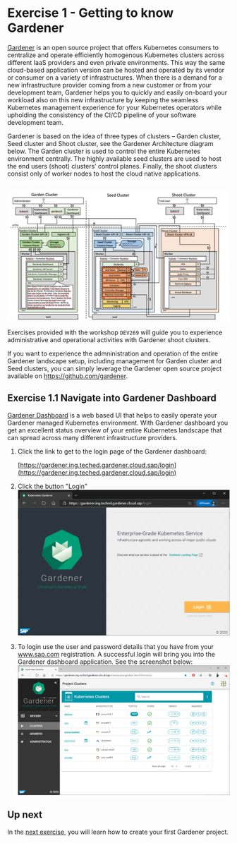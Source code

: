 # Exercise 1 - Getting to know Gardener

[Gardener](https://kubernetes.io/blog/2018/05/17/gardener/) is an open source project that offers Kubernetes consumers to centralize and operate efficiently homogenous Kubernetes clusters across different IaaS providers and even private environments. This way the same cloud-based application version can be hosted and operated by its vendor or consumer on a variety of infrastructures. When there is a demand for a new infrastructure provider coming from a new customer or from your development team, Gardener helps you to quickly and easily on-board your workload also on this new infrastructure by keeping the seamless Kubernetes management experience for your Kubernetes operators while upholding the consistency of the CI/CD pipeline of your software development team.

Gardener is based on the idea of three types of clusters – Garden cluster, Seed cluster and Shoot cluster, see the Gardener Architecture diagram below. The Garden cluster is used to control the entire Kubernetes environment centrally. The highly available seed clusters are used to host the end users (shoot) clusters’ control planes. Finally, the shoot clusters consist only of worker nodes to host the cloud native applications.

<br>![Gardener Architecture](./images/02_gardener_architecture.png)

Exercises provided with the workshop `DEV269` will guide you to experience administrative and operational activities with Gardener shoot clusters.

If you want to experience the admninistration and operation of the entire Gardener landscape setup, including management for Garden cluster and Seed clusters, you can simply leverage the Gardener open source project available on https://github.com/gardener.


## Exercise 1.1 Navigate into Gardener Dashboard

[Gardener Dashboard](https://github.com/gardener/dashboard) is a web based UI that helps to easily operate your Gardener managed Kubernetes environment. With Gardener dashboard you get an excellent status overview of your entire Kubernetes landscape that can spread across many different infrastructure providers.

1. Click the link to get to the login page of the Gardener dashboard:

    [https://gardener.ing.teched.gardener.cloud.sap/login](https://gardener.ing.teched.gardener.cloud.sap/login)

2. Click the button "Login"
<br>![Registration](./images/01_gardener-dashboard-loging.png)

3. To login use the user and password details that you have from your www.sap.com registration. A successful login will bring you into the Gardener dashboard application. See the screenshot below:
<br>![Gardener Dashboard](./images/03_gardener_dashboard.png)



## Up next
In the [next exercise](./02_create_project.md), you will learn how to create your first Gardener project.


